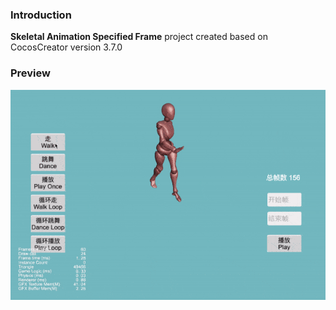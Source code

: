 ### Introduction
**Skeletal Animation Specified Frame** project created based on CocosCreator version 3.7.0

### Preview
![image](../../../gif/202203/2022031503.gif)
